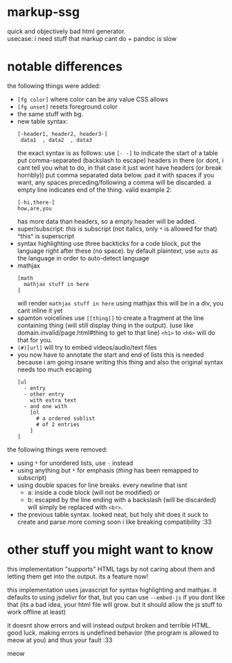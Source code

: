 # markup-ssg
quick and objectively bad html generator.  
usecase: i need stuff that markup cant do + pandoc is slow  

# notable differences
the following things were added:
- `[fg color]` where color can be any value CSS allows
- `[fg unset]` resets foreground color
- the same stuff with bg.
- new table syntax:
  ```
  [-header1, header2, header3-]
   data1  , data2  , data3
  ```
  the exact syntax is as follows:
  use `[- -]` to indicate the start of a table
  put comma-separated (backslash to escape) headers in there
  (or dont, i cant tell you what to do, in that case it just wont have headers (or break horribly))
  put comma separated data below. pad it with spaces if you want, any
  spaces preceding/following a comma will be discarded.
  a empty line indicates end of the thing.
  valid example 2:
  ```
  [-hi,there-]
  how,are,you
  ```
  has more data than headers, so a empty header will be added.
- super/subscript:
  _this_ is subscript (not italics, only `*` is allowed for that)
  ^this^ is superscript
- syntax highlighting
  use three backticks for a code block, put the language right after these (no space).
  by default plaintext, use `auto` as the language in order to auto-detect language
- mathjax
  ```
  [math
    mathjax stuff in here
  ]
  ```
  will render `mathjax stuff in here` using mathjax
  this will be in a div, you cant inline it yet
- spamton voicelines
  use `[[thing]]` to create a fragment at the line containing thing (will still display thing in the output).
  (use like domain.invalid/page.html#thing to get to that line)
  `<h1>` to `<h6>` will do that for you.
- `(#)[url]` will try to embed videos/audio/text files
- you now have to annotate the start and end of lists
  this is needed because i am going insane writing this thing and also the original syntax needs too much escaping
  ```
  [ul
    - entry
    - other entry
      with extra text
    - and one with
      [ol
        # a ordered sublist
        # of 2 entries
      ]
  ]
  ```
  
the following things were removed:
- using `*` for unordered lists, use `-` instead
- using anything but `*` for emphasis (_thing_ has been remapped to subscript)
- using double spaces for line breaks. every newline that isnt
  - a: inside a code block (will not be modified)  or
  - b: escaped by the line ending with a backslash (will be discarded)
  will simply be replaced with `<br>`.
- the previous table syntax. looked neat, but holy shit does it suck to create and parse
more coming soon i like breaking compatibility :33

# other stuff you might want to know
this implementation "supports" HTML tags by not caring about them
and letting them get into the output. its a feature now!

this implementation uses javascript for syntax highlighting and mathjax.
it defaults to using jsdelivr for that, but you can use `--embed-js` if you dont like that
(its a bad idea, your html file will grow. but it should allow the js stuff to work offline at least)

it doesnt show errors and will instead output broken and terrible HTML. good luck.
making errors is undefined behavior (the program is allowed to meow at you) and thus your fault :33

meow
